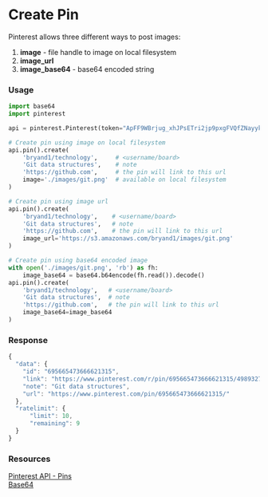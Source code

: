 # Create Pin


Pinterest allows three different ways to post images:   
1. **image** - file handle to image on local filesystem
2. **image_url**
3. **image_base64** - base64 encoded string


### Usage

```python
import base64
import pinterest

api = pinterest.Pinterest(token="ApFF9WBrjug_xhJPsETri2jp9pxgFVQfZNayykxFOjJQhWAw")

# Create pin using image on local filesystem
api.pin().create(
    'bryand1/technology',     # <username/board>
    'Git data structures',    # note
    'https://github.com',     # the pin will link to this url
    image='./images/git.png'  # available on local filesystem
)

# Create pin using image url
api.pin().create(
    'bryand1/technology',    # <username/board>
    'Git data structures',   # note
    'https://github.com',    # the pin will link to this url
    image_url='https://s3.amazonaws.com/bryand1/images/git.png'
)

# Create pin using base64 encoded image
with open('./images/git.png', 'rb') as fh:
    image_base64 = base64.b64encode(fh.read()).decode()
api.pin().create(
    'bryand1/technology',   # <username/board>
    'Git data structures',  # note
    'https://github.com',   # the pin will link to this url  
    image_base64=image_base64
)

```


### Response

```javascript
{
  "data": {
    "id": "695665473666621315",
    "link": "https://www.pinterest.com/r/pin/695665473666621315/4989327273560649264/a248f805acfbde23a36cbc0a6cbbb7cfa5377fcb8f5e647a9104801c75e99cbb",
    "note": "Git data structures",
    "url": "https://www.pinterest.com/pin/695665473666621315/"
  },
  "ratelimit": {
      "limit": 10,
      "remaining": 9
  }
}

```


### Resources

[Pinterest API - Pins](https://developers.pinterest.com/docs/api/pins/)  
[Base64](https://en.wikipedia.org/wiki/Base64)  
